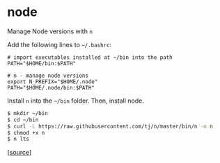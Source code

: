 # node

Manage Node versions with `n`

Add the following lines to `~/.bashrc`:

```
# import executables installed at ~/bin into the path
PATH="$HOME/bin:$PATH"

# n - manage node versions
export N_PREFIX="$HOME/.node"
PATH="$HOME/.node/bin:$PATH"
```

Install `n` into the `~/bin` folder. Then, install node.

```bash
$ mkdir ~/bin
$ cd ~/bin
$ curl -L https://raw.githubusercontent.com/tj/n/master/bin/n -o n
$ chmod +x n
$ n lts
```

[[source](https://github.com/tj/n#specifying-node-versions)]
